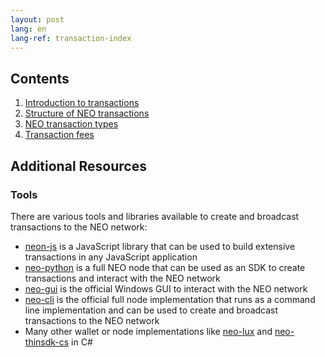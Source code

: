 ```yaml
---
layout: post
lang: en
lang-ref: transaction-index
---
```



## Contents

1. [Introduction to transactions](1-Introduction_to_transactions.md)
2. [Structure of NEO transactions](2-Structure_of_NEO_transactions.md)
3. [NEO transaction types](3-NEO_transaction_types.md)
4. [Transaction fees](4-NEO_transaction_fees.md)

## Additional Resources

### Tools
There are various tools and libraries available to create and broadcast transactions to the NEO network:

- [neon-js](https://github.com/CityOfZion/neon-js) is a JavaScript library that can be used to build extensive transactions in any JavaScript application
- [neo-python](https://github.com/CityOfZion/neo-python) is a full NEO node that can be used as an SDK to create transactions and interact with the NEO network
- [neo-gui](https://github.com/neo-project/neo-gui/) is the official Windows GUI to interact with the NEO network
- [neo-cli](https://github.com/neo-project/neo-cli/) is the official full node implementation that runs as a command line implementation and can be used to create and broadcast transactions to the NEO network
- Many other wallet or node implementations like [neo-lux](https://github.com/CityOfZion/neo-lux) and [neo-thinsdk-cs](https://github.com/NewEconoLab/neo-thinsdk-cs) in C#
